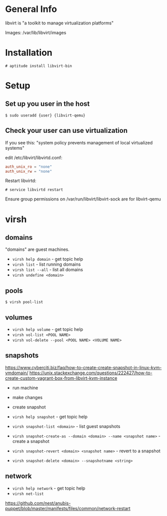 # General Info

libvirt is "a toolkit to manage virtualization platforms"

Images: /var/lib/libvirt/images

# Installation

```shell
# aptitude install libvirt-bin
```

# Setup

## Set up you user in the host

```shell
$ sudo useradd {user} {libvirt-qemu}
```

## Check your user can use virtualization

If you see this:
"system policy prevents management of local virtualized systems"

edit /etc/libvirt/libvirtd.conf:
```conf
auth_unix_ro = "none"
auth_unix_rw = "none"
```

Restart libvirtd:
```shell
# service libvirtd restart
```

Ensure group permissions on /var/run/libvirt/libvirt-sock are for
libvirt-qemu

# virsh

## domains

"domains" are guest machines.

* `virsh help domain` - get topic help
* `virsh list` - list running domains
* `virsh list --all` - list all domains
* `virsh undefine <domain>`

## pools

```
$ virsh pool-list
```

## volumes

* `virsh help volume` - get topic help
* `virsh vol-list <POOL NAME>`
* `virsh vol-delete --pool <POOL NAME> <VOLUME NAME>`

## snapshots

https://www.cyberciti.biz/faq/how-to-create-create-snapshot-in-linux-kvm-vmdomain/
https://unix.stackexchange.com/questions/222427/how-to-create-custom-vagrant-box-from-libvirt-kvm-instance

* run machine
* make changes
* create snapshot

* `virsh help snapshot` - get topic help
* `virsh snapshot-list <domain>` - list guest snapshots
* `virsh snapshot-create-as --domain <domain> --name <snapshot name>` -
  create a snapshot
* `virsh snapshot-revert <domain> <snapshot name>` - revert to a snapshot
* `virsh snapshot-delete <domain> --snapshotname <string>`

## network

* `virsh help network` - get topic help
* `virsh net-list`

https://github.com/nest/anubis-puppet/blob/master/manifests/files/common/network-restart
